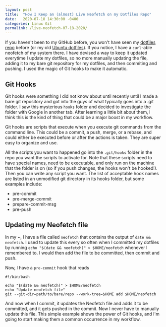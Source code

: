```yaml
---
layout: post
title:  "How I Keep an (almost) Live Neofetch on my Dotfiles Repo"
date:   2020-07-18 14:30:00 -0400
categories: Linux Git
permalink: /live-neofetch-07-18-2020/
---
```


If you haven't been to my GitHub before, you won't have seen my [dotfiles repo](https://github.com/samuetwallace/avoidance-inspiron-dotfiles/) before (or my old [Ubuntu dotfiles](https://github.com/samuetwallace/dotfiles-inspiron/)). If you notice, I have a `curl`-able neofetch of my system there. I have devised a way to keep it updated everytime I update my dotfiles, so no more manually updating the file, adding it to my bare git repository for my dotfiles, and then commiting and pushing. I used the magic of Git hooks to make it automatic.

## Git Hooks

Git hooks were something I did not know about until recently until I made a bare git repository and got into the guys of what typically goes into a .git folder. I saw this mysterious `hooks` folder and decided to investigate the folder with Google in another tab. After learning a little bit about them, I think this is the kind of thing that could be a major boost in my workflow. 

Git hooks are scripts that execute when you execute git commands from the command line. This could be a commit, a push, merge, or a rebase, and could either be executed before or after the actions is taken. They are super easy to organize and use.

All the scripts you want to happened go into the `.git/hooks` folder in the repo you want the scripts to activate for. Note that these scripts need to have special names, need to be executable, and only run on the machine that the folder is on (so if you push changes, the hooks won't be hooked!). Then you can write any script you want. The list of acceptable hook names are listed in an unmodified git directory in its hooks folder, but some examples include:

* pre-commit
* pre-merge-commit
* prepare-commit-msg
* pre-push

## Updating my Neofetch file

In my ~, I have a file called `neofetch` that contains the output of `date && neofetch`. I used to update this every so often when I committed my dotfiles by running `echo "$(date && neofetch)" > $HOME/neofetch` whenever I remembered to. I would then add the file to be committed, then commit and push.

Now, I have a `pre-commit` hook that reads

```
#!/bin/bash

echo "$(date && neofetch)" > $HOME/neofetch
echo "Update neofetch file"
git --git-dir=path/to/bare/repo --work-tree=$HOME add $HOME/neofetch
```
And now when I commit, it updates the Neofetch file and adds it to be committed, and it gets pushed in the commit. Now I never have to manually update this file. This simple example shows the power of Git hooks, and I'm going to start making them a common occurrence in my workflow.
